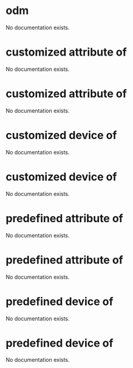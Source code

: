 # odm

No documentation exists.

# customized attribute <string> of <odm>

No documentation exists.

# customized attribute of <odm>

No documentation exists.

# customized device <string> of <odm>

No documentation exists.

# customized device of <odm>

No documentation exists.

# predefined attribute <string> of <odm>

No documentation exists.

# predefined attribute of <odm>

No documentation exists.

# predefined device <string> of <odm>

No documentation exists.

# predefined device of <odm>

No documentation exists.
